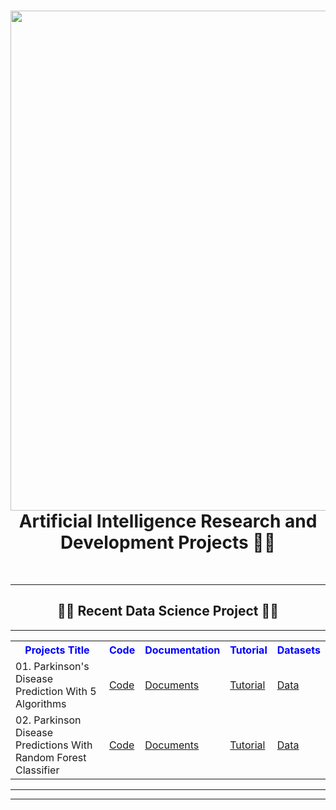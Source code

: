<div align="center">
      <h1> <img src="https://github.com/BytesOfIntelligences/BytesOfIntelligences/blob/main/Exploring%20AI's%20Secretsss.png" width="800px"><br/>Artificial Intelligence Research and Development Projects 🤖🔬</h1>
     </div>
<p align="center"> <a href="http://bytesofintelligences.com/" target="_blank"><img alt="" src="https://img.shields.io/badge/Website-EA4C89?style=normal&logo=dribbble&logoColor=white" style="vertical-align:center" /></a> <a href="https://twitter.com/AhammadMejbah" target="_blank"><img alt="" src="https://img.shields.io/badge/Twitter-1DA1F2?style=normal&logo=twitter&logoColor=white" style="vertical-align:center" /></a> <a href="https://www.facebook.com/ahammadmejbah" target="_blank"><img alt="" src="https://img.shields.io/badge/Facebook-1877F2?style=normal&logo=facebook&logoColor=white" style="vertical-align:center" /></a> <a href="https://www.instagram.com/BytesOfIntelligences/" target="_blank"><img alt="" src="https://img.shields.io/badge/Instagram-E4405F?style=normal&logo=instagram&logoColor=white" style="vertical-align:center" /></a> <a href="https://www.linkedin.com/in/ahammadmejbah/}" target="_blank"><img alt="" src="https://img.shields.io/badge/LinkedIn-0077B5?style=normal&logo=linkedin&logoColor=white" style="vertical-align:center" /></a> </p>

---

<html>
<body>

<center><h2>👨‍💻 Recent Data Science Project 👨‍💻</h2></center>

------------------------------------------------------------------------------------------
<table id="customers">
  <tr>
    <center><th style="color:blue;">Projects Title </th></center>
    <center><th style="color:blue;">Code</th></center>
    <center><th style="color:blue;">Documentation</th></center>
    <center><th style="color:blue;">Tutorial</th></center>
    <center><th style="color:blue;">Datasets</th></center>
  </tr>
  <tr>
    <td>01. Parkinson's Disease Prediction With 5 Algorithms </td>
    <td><a href="https://github.com/BytesOfIntelligences/Artificial-Intelligence-Research-and-Development-Projects/tree/main/Data%20Science%20Projects/Parkinson's%20Disease%20Prediction%20With%205%20Algorithms">Code</a></td>
    <td><a href="https://bytesofintelligences.com/category/tensorflow-developers-roadmap/">Documents</a></td>
    <td><a href="https://youtu.be/O2OgtCwYUTk">Tutorial</a></td>
    <td><a href="https://github.com/BytesOfIntelligences/Artificial-Intelligence-Research-and-Development-Projects/tree/main/Data%20Science%20Projects/101.%20Parkinson%20Disease%20Predictions%20With%20Random%20Forest%20Classifier/Datasets">Data</a></td>
  </tr>

  <tr>
    <td>02. Parkinson Disease Predictions With Random Forest Classifier </td>
    <td><a href="https://github.com/BytesOfIntelligences/Artificial-Intelligence-Research-and-Development-Projects/tree/main/Data%20Science%20Projects/101.%20Parkinson%20Disease%20Predictions%20With%20Random%20Forest%20Classifier">Code</a></td>
    <td><a href="https://bytesofintelligences.com/category/tensorflow-developers-roadmap/">Documents</a></td>
    <td><a href="https://youtu.be/B0YKNnR8nkk?si=X12UN7jk6mYoye9D">Tutorial</a></td>
    <td><a href="https://github.com/BytesOfIntelligences/Artificial-Intelligence-Research-and-Development-Projects/tree/main/Data%20Science%20Projects/101.%20Parkinson%20Disease%20Predictions%20With%20Random%20Forest%20Classifier/Datasets">Data</a></td>
  </tr>

</table>

</body>
</html>

---------------------------------------------------------------------------------------------------------------------------------------
---------------------------------------------------------------------------------------------------------------------------------------
